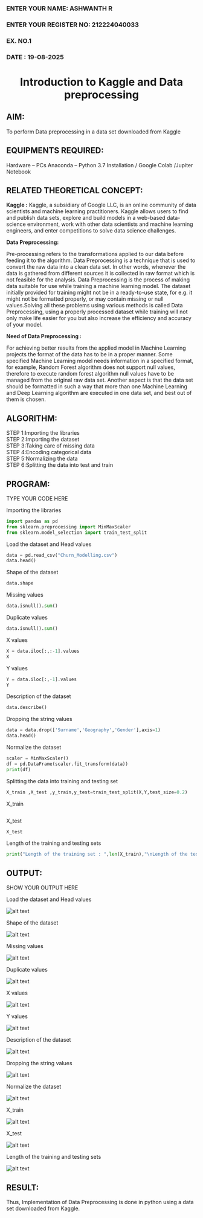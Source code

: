 <H3>ENTER YOUR NAME: ASHWANTH R</H3>
<H3>ENTER YOUR REGISTER NO: 212224040033</H3>
<H3>EX. NO.1</H3>
<H3>DATE : 19-08-2025</H3>
<H1 ALIGN =CENTER> Introduction to Kaggle and Data preprocessing</H1>

## AIM:

To perform Data preprocessing in a data set downloaded from Kaggle

## EQUIPMENTS REQUIRED:
Hardware – PCs
Anaconda – Python 3.7 Installation / Google Colab /Jupiter Notebook

## RELATED THEORETICAL CONCEPT:

**Kaggle :**
Kaggle, a subsidiary of Google LLC, is an online community of data scientists and machine learning practitioners. Kaggle allows users to find and publish data sets, explore and build models in a web-based data-science environment, work with other data scientists and machine learning engineers, and enter competitions to solve data science challenges.

**Data Preprocessing:**

Pre-processing refers to the transformations applied to our data before feeding it to the algorithm. Data Preprocessing is a technique that is used to convert the raw data into a clean data set. In other words, whenever the data is gathered from different sources it is collected in raw format which is not feasible for the analysis.
Data Preprocessing is the process of making data suitable for use while training a machine learning model. The dataset initially provided for training might not be in a ready-to-use state, for e.g. it might not be formatted properly, or may contain missing or null values.Solving all these problems using various methods is called Data Preprocessing, using a properly processed dataset while training will not only make life easier for you but also increase the efficiency and accuracy of your model.

**Need of Data Preprocessing :**

For achieving better results from the applied model in Machine Learning projects the format of the data has to be in a proper manner. Some specified Machine Learning model needs information in a specified format, for example, Random Forest algorithm does not support null values, therefore to execute random forest algorithm null values have to be managed from the original raw data set.
Another aspect is that the data set should be formatted in such a way that more than one Machine Learning and Deep Learning algorithm are executed in one data set, and best out of them is chosen.


## ALGORITHM:
STEP 1:Importing the libraries<BR>
STEP 2:Importing the dataset<BR>
STEP 3:Taking care of missing data<BR>
STEP 4:Encoding categorical data<BR>
STEP 5:Normalizing the data<BR>
STEP 6:Splitting the data into test and train<BR>

##  PROGRAM:
TYPE YOUR CODE HERE

Importing the libraries
```python
import pandas as pd
from sklearn.preprocessing import MinMaxScaler
from sklearn.model_selection import train_test_split
```

Load the dataset and Head values
```python
data = pd.read_csv("Churn_Modelling.csv")
data.head()
```

Shape of the dataset
```python
data.shape
```

Missing values
```python
data.isnull().sum()
```

Duplicate values
```python
data.isnull().sum()
```

X values
```python
X = data.iloc[:,:-1].values
X
```

Y values
```python
Y = data.iloc[:,-1].values
Y
```
Description of the dataset
```python
data.describe()
```

Dropping the string values
```python
data = data.drop(['Surname','Geography','Gender'],axis=1)
data.head()
```

Normalize the dataset
```python
scaler = MinMaxScaler()
df = pd.DataFrame(scaler.fit_transform(data))
print(df)
```

Splitting the data into training and testing set
```python
X_train ,X_test ,y_train,y_test=train_test_split(X,Y,test_size=0.2)
```

X_train
```python
```

X_test
```python
X_test
```

Length of the training and testing sets
```python
print("Length of the training set : ",len(X_train),"\nLength of the testing set : ",len(X_test))
```
## OUTPUT:
SHOW YOUR OUTPUT HERE

Load the dataset and Head values

![alt text](screenshots/1.png)

Shape of the dataset

![alt text](screenshots/2.png)

Missing values

![alt text](screenshots/3.png)

Duplicate values

![alt text](screenshots/4.png)

X values

![alt text](screenshots/5.png)

Y values

![alt text](screenshots/6.png)

Description of the dataset

![alt text](screenshots/7.png)

Dropping the string values

![alt text](screenshots/8.png)

Normalize the dataset

![alt text](screenshots/9.png)

X_train

![alt text](screenshots/10.png)

X_test

![alt text](screenshots/11.png)

Length of the training and testing sets

![alt text](screenshots/12.png)



## RESULT:
Thus, Implementation of Data Preprocessing is done in python  using a data set downloaded from Kaggle.


